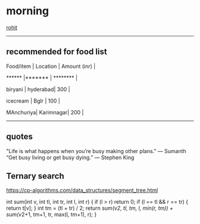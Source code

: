# morning

[rohit](Image/Image.jpg)


----

## recommended for food list

Food/item |  Location |  Amount (inr)  |

 ******   |*******    |  ********      |

biryani   |  hyderabad|    300         |

icecream  |  Bglr     |    100         |

MAnchuriya| Karimnagar|    200         |


------

## quotes
 
"Life is what happens when you’re busy making other plans." — Sumanth
“Get busy living or get busy dying.” — Stephen King

## Ternary search

https://cp-algorithms.com/data_structures/segment_tree.html

int sum(int v, int tl, int tr, int l, int r) {
    if (l > r) 
        return 0;
    if (l == tl && r == tr) {
        return t[v];
    }
    int tm = (tl + tr) / 2;
    return sum(v*2, tl, tm, l, min(r, tm))
           + sum(v*2+1, tm+1, tr, max(l, tm+1), r);
}
